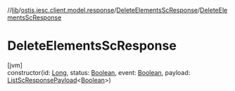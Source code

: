//[lib](../../../index.md)/[ostis.jesc.client.model.response](../index.md)/[DeleteElementsScResponse](index.md)/[DeleteElementsScResponse](-delete-elements-sc-response.md)

# DeleteElementsScResponse

[jvm]\
constructor(id: [Long](https://kotlinlang.org/api/latest/jvm/stdlib/kotlin/-long/index.html), status: [Boolean](https://kotlinlang.org/api/latest/jvm/stdlib/kotlin/-boolean/index.html), event: [Boolean](https://kotlinlang.org/api/latest/jvm/stdlib/kotlin/-boolean/index.html), payload: [ListScResponsePayload](../../ostis.jesc.client.model.response.payload/-list-sc-response-payload/index.md)&lt;[Boolean](https://kotlinlang.org/api/latest/jvm/stdlib/kotlin/-boolean/index.html)&gt;)
